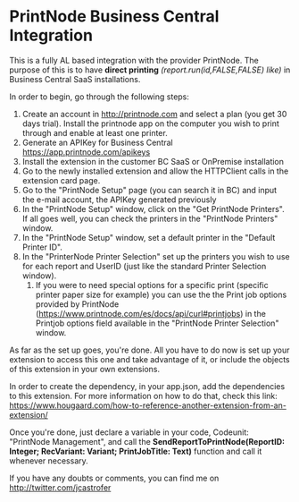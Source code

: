# PrintNode Business Central Integration

This is a fully AL based integration with the provider PrintNode.
The purpose of this is to have **direct printing** _(report.run(id,FALSE,FALSE) like)_ in Business Central SaaS installations.

In order to begin, go through the following steps:

1. Create an account in http://printnode.com and select a plan (you get 30 days trial). Install the printnode app on the computer you wish to print through and enable at least one printer.
2. Generate an APIKey for Business Central https://app.printnode.com/apikeys
3. Install the extension in the customer BC SaaS or OnPremise installation
4. Go to the newly installed extension and allow the HTTPClient calls in the extension card page.
5. Go to the "PrintNode Setup" page (you can search it in BC) and input the e-mail account, the APIKey generated previously
6. In the "PrintNode Setup" window, click on the "Get PrintNode Printers". If all goes well, you can check the printers in the "PrintNode Printers" window.
7. In the "PrintNode Setup" window, set a default printer in the "Default Printer ID".
8. In the "PrinterNode Printer Selection" set up the printers you wish to use for each report and UserID (just like the standard Printer Selection window).
    1. If you were to need special options for a specific print (specific printer paper size for example) you can use the the Print job options provided by PrintNode (https://www.printnode.com/es/docs/api/curl#printjobs) in the Printjob options field available in the "PrintNode Printer Selection" window. 

As far as the set up goes, you're done. All you have to do now is set up your extension to access this one and take advantage of it, or include the objects of this extension in your own extensions.

In order to create the dependency, in your app.json, add the dependencies to this extension. For more information on how to do that, check this link: https://www.hougaard.com/how-to-reference-another-extension-from-an-extension/

Once you're done, just declare a variable in your code, Codeunit: "PrintNode Management", and call the **SendReportToPrintNode(ReportID: Integer; RecVariant: Variant; PrintJobTitle: Text)** function and call it whenever necessary.

If you have any doubts or comments, you can find me on http://twitter.com/jcastrofer
